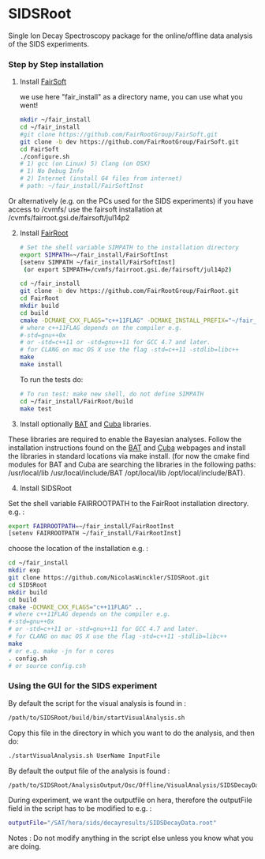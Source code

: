 SIDSRoot
========

Single Ion Decay Spectroscopy package for the online/offline data analysis of the SIDS experiments.

### Step by Step installation


1. Install [FairSoft](https://github.com/FairRootGroup/FairSoft/tree/dev)

    we use here "fair_install" as a directory name, you can use what you went! 
    ```bash
    mkdir ~/fair_install
    cd ~/fair_install
    #git clone https://github.com/FairRootGroup/FairSoft.git
    git clone -b dev https://github.com/FairRootGroup/FairSoft.git
    cd FairSoft
    ./configure.sh
    # 1) gcc (on Linux) 5) Clang (on OSX)
    # 1) No Debug Info
    # 2) Internet (install G4 files from internet)
    # path: ~/fair_install/FairSoftInst
    ```
  Or alternatively (e.g. on the PCs used for the SIDS experiments) if you have access to /cvmfs/
    use the fairsoft installation at /cvmfs/fairroot.gsi.de/fairsoft/jul14p2
    
2. Install [FairRoot](http://fairroot.gsi.de/?q=node/82)

    ```bash
    # Set the shell variable SIMPATH to the installation directory
    export SIMPATH=~/fair_install/FairSoftInst
    [setenv SIMPATH ~/fair_install/FairSoftInst]
     (or export SIMPATH=/cvmfs/fairroot.gsi.de/fairsoft/jul14p2)

    cd ~/fair_install
    git clone -b dev https://github.com/FairRootGroup/FairRoot.git
    cd FairRoot
    mkdir build
    cd build
    cmake -DCMAKE_CXX_FLAGS="c++11FLAG" -DCMAKE_INSTALL_PREFIX="~/fair_install/FairRootInst" ..
    # where c++11FLAG depends on the compiler e.g. 
    #-std=gnu++0x 
    # or -std=c++11 or -std=gnu++11 for GCC 4.7 and later.
    # for CLANG on mac OS X use the flag -std=c++11 -stdlib=libc++
    make
    make install
    ```

    To run the tests do:

    ```bash
    # To run test: make new shell, do not define SIMPATH
    cd ~/fair_install/FairRoot/build
    make test
    ```
    
3. Install optionally [BAT](https://www.mppmu.mpg.de/bat/) and [Cuba](http://www.feynarts.de/cuba/) libraries.
  
  These libraries are required to enable the Bayesian analyses.
  Follow the installation instructions found on the [BAT](https://www.mppmu.mpg.de/bat/) and [Cuba](http://www.feynarts.de/cuba/) webpages and install the libraries in standard locations via make install. 
  (for now the cmake find modules for BAT and Cuba are searching the libraries in the following paths: 
    /usr/local/lib 
    /usr/local/include/BAT 
    /opt/local/lib 
    /opt/local/include/BAT).
  
4. Install SIDSRoot
  
  Set the shell variable FAIRROOTPATH to the FairRoot installation directory. e.g. :
  ```bash
  export FAIRROOTPATH=~/fair_install/FairRootInst
  [setenv FAIRROOTPATH ~/fair_install/FairRootInst]
  ```
  
  choose the location of the installation e.g. :
  ```bash
  cd ~/fair_install
  mkdir exp
  git clone https://github.com/NicolasWinckler/SIDSRoot.git
  cd SIDSRoot
  mkdir build
  cd build
  cmake -DCMAKE_CXX_FLAGS="c++11FLAG" ..
  # where c++11FLAG depends on the compiler e.g. 
  #-std=gnu++0x 
  # or -std=c++11 or -std=gnu++11 for GCC 4.7 and later.
  # for CLANG on mac OS X use the flag -std=c++11 -stdlib=libc++
  make
  # or e.g. make -jn for n cores
  . config.sh    
  # or source config.csh
  ```
  
### Using the GUI for the SIDS experiment

  By default the script for the visual analysis is found in :
  ```bash
  /path/to/SIDSRoot/build/bin/startVisualAnalysis.sh
  ```
  
  Copy this file in the directory in which you want to do the analysis, and then do:
  ```bash
  ./startVisualAnalysis.sh UserName InputFile
  ```
  By default the output file of the analysis is found :
  ```bash
  /path/to/SIDSRoot/AnalysisOutput/Osc/Offline/VisualAnalysis/SIDSDecayData.root
  ```
  During experiment, we want the outputfile on hera, therefore the outputFile field in the script has to be modified to e.g. :
  ```bash
  outputFile="/SAT/hera/sids/decayresults/SIDSDecayData.root"
  ```
  Notes : Do not modify anything in the script else unless you know what you are doing.
